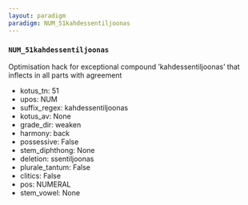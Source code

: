 ```yaml
---
layout: paradigm
paradigm: NUM_51kahdessentiljoonas
---
```

### ` NUM_51kahdessentiljoonas `

Optimisation hack for exceptional compound ’kahdessentiljoonas’ that inflects in all parts with agreement
* kotus_tn: 51
* upos: NUM
* suffix_regex: kahdessentiljoonas
* kotus_av: None
* grade_dir: weaken
* harmony: back
* possessive: False
* stem_diphthong: None
* deletion: ssentiljoonas
* plurale_tantum: False
* clitics: False
* pos: NUMERAL
* stem_vowel: None
